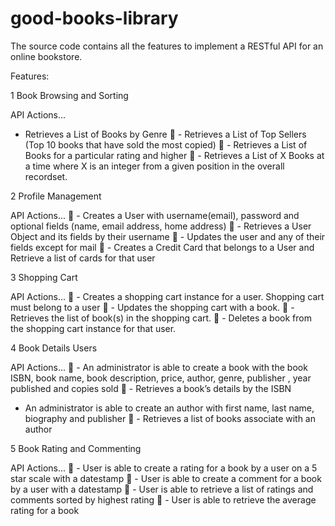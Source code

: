 # good-books-library
The source code contains all the features to implement a RESTful API for an online bookstore.

Features:

1 Book Browsing and Sorting
    
API Actions...
   - Retrieves a List of Books by Genre
  - Retrieves a List of Top Sellers (Top 10 books that have sold the most copied)
  - Retrieves a List of Books for a particular rating and higher
  - Retrieves a List of X Books at a time where X is an integer from a given position 
     in the overall recordset.

2 Profile Management

API Actions...
 - Creates a User with username(email), password and optional fields (name, 
    email address, home address)
 - Retrieves a User Object and its fields by their username
 - Updates the user and any of their fields except for mail
 - Creates a Credit Card that belongs to a User and Retrieve a list of cards for 
    that user

3 Shopping Cart

API Actions...
 - Creates a shopping cart instance for a user. Shopping cart must belong to a 
    user
 - Updates the shopping cart with a book.
 - Retrieves the list of book(s) in the shopping cart.
 - Deletes a book from the shopping cart instance for that user.

4 Book Details Users

API Actions...
 - An administrator is able to create a book with the book ISBN, book 
    name, book description, price, author, genre, publisher , year published and 
    copies sold
 - Retrieves a book’s details by the ISBN
  - An administrator is able to create an author with first name, last 
    name, biography and publisher
 - Retrieves a list of books associate with an author

5 Book Rating and Commenting

API Actions...
 - User is able to create a rating for a book by a user on a 5 star scale with a 
    datestamp
 - User is able to create a comment for a book by a user with a datestamp
 - User is able to retrieve a list of ratings and comments sorted by highest 
    rating 
 - User is able to retrieve the average rating for a book
